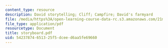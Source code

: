 ```yaml
---
content_type: resource
description: David storytelling; Cliff; Campfire; David's farmyard
file: /media/https%3A/open-learning-course-data-rc.s3.amazonaws.com/21m-734-lighting-design-for-the-theatre-fall-2003/54237874651325f5dceed6aa5fe69660_storyboard.pdf
file_type: application/pdf
resourcetype: Document
title: storyboard.pdf
uid: 54237874-6513-25f5-dcee-d6aa5fe69660
---
```

